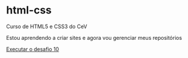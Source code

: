 # html-css
 Curso de HTML5 e CSS3 do CeV

 Estou aprendendo a criar sites e agora vou gerenciar meus repositórios

 <a href="https://dev-victorrocha.github.io/html-css/modulo-2/desafios/d010/d010%20v2/v2.html">Executar o desafio 10</a>
